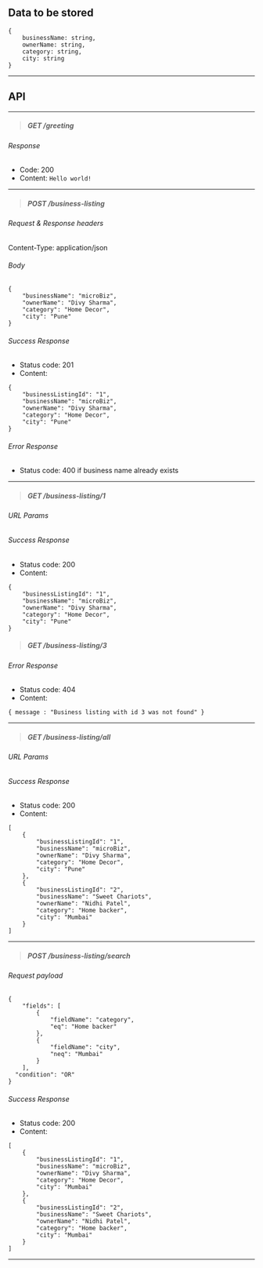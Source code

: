 ## Data to be stored
```
{
    businessName: string,
    ownerName: string,
    category: string,
    city: string
}
```
---
## API
***

>##### GET /greeting
###### Response
* Code: 200
* Content: `Hello world!`
---

>##### POST /business-listing
###### Request & Response headers
Content-Type: application/json
###### Body
```
{
    "businessName": "microBiz",
    "ownerName": "Divy Sharma",
    "category": "Home Decor",
    "city": "Pune"
}
```
###### Success Response
* Status code: 201
* Content:
```
{
    "businessListingId": "1",
    "businessName": "microBiz",
    "ownerName": "Divy Sharma",
    "category": "Home Decor",
    "city": "Pune"
}
```
###### Error Response
* Status code: 400 if business name already exists
---

>##### GET /business-listing/1
###### URL Params
###### Success Response
* Status code: 200
* Content:
```
{
    "businessListingId": "1",
    "businessName": "microBiz",
    "ownerName": "Divy Sharma",
    "category": "Home Decor",
    "city": "Pune"
}
```
>##### GET /business-listing/3
###### Error Response
* Status code: 404
* Content:
```
{ message : "Business listing with id 3 was not found" }
```
---

>##### GET /business-listing/all
###### URL Params
###### Success Response
* Status code: 200
* Content:
```
[
    {
        "businessListingId": "1",
        "businessName": "microBiz",
        "ownerName": "Divy Sharma",
        "category": "Home Decor",
        "city": "Pune"
    },
    {
        "businessListingId": "2",
        "businessName": "Sweet Chariots",
        "ownerName": "Nidhi Patel",
        "category": "Home backer",
        "city": "Mumbai"
    }
]
```
---

>##### POST /business-listing/search
###### Request payload
```
{
    "fields": [
        {
            "fieldName": "category",
            "eq": "Home backer"
        },
        {
            "fieldName": "city",
            "neq": "Mumbai"
        }
    ],
  "condition": "OR"
}
```
###### Success Response
* Status code: 200
* Content:
```
[
    {
        "businessListingId": "1",
        "businessName": "microBiz",
        "ownerName": "Divy Sharma",
        "category": "Home Decor",
        "city": "Mumbai"
    },
    {
        "businessListingId": "2",
        "businessName": "Sweet Chariots",
        "ownerName": "Nidhi Patel",
        "category": "Home backer",
        "city": "Mumbai"
    }
]
```
---